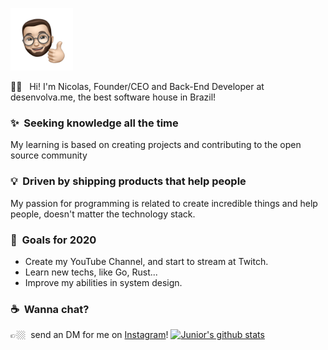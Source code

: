 
<p align="left">
   <img src="https://raw.githubusercontent.com/NicolasLopes7/NicolasLopes7/master/ffa2489a-82ad-48a1-aa34-fb0ae44453dc.webp" alt="Whats-App-Image-2020-07-15-at-21-42-06-  2-2" border="0" width="100">
</p>

🖖🏼 &nbsp;	Hi! I'm Nicolas, Founder/CEO and Back-End Developer at desenvolva.me, the best software house in Brazil!

### ✨&nbsp; Seeking knowledge all the time  
My learning is based on creating projects and contributing to the open source community 

### 💡&nbsp; Driven by shipping products that help people  
My passion for programming is related to create incredible things and help people, doesn't matter the technology stack.  

### 🔭&nbsp; Goals for 2020 
- Create my YouTube Channel, and start to stream at Twitch.
- Learn new techs, like Go, Rust...
- Improve my abilities in system design.


### ☕️&nbsp; Wanna chat? 
👉🏼&nbsp; send an DM for me on [Instagram](https://www.instagram.com/nicolaslopess__/?hl=pt-br)! 
[![Junior's github stats](https://github-readme-stats.vercel.app/api?username=NicolasLopes7)](https://github.com/anuraghazra/github-readme-stats)

